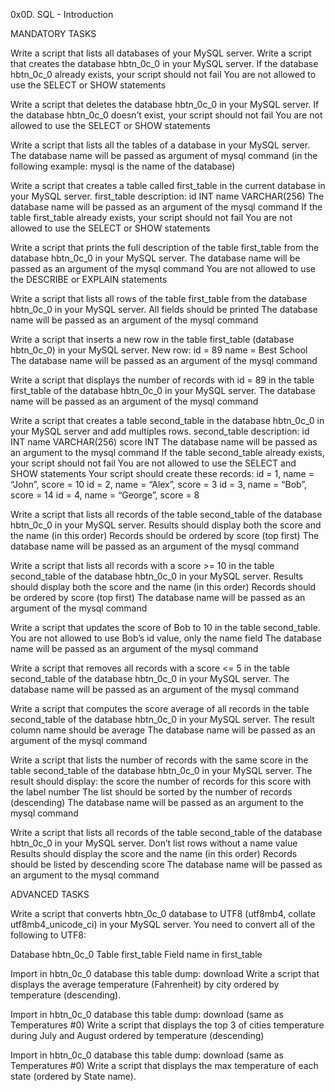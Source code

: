 0x0D. SQL - Introduction

MANDATORY TASKS

Write a script that lists all databases of your MySQL server.
Write a script that creates the database hbtn_0c_0 in your MySQL server.
If the database hbtn_0c_0 already exists, your script should not fail You are not allowed to use the SELECT or SHOW statements

Write a script that deletes the database hbtn_0c_0 in your MySQL server.
If the database hbtn_0c_0 doesn’t exist, your script should not fail You are not allowed to use the SELECT or SHOW statements

Write a script that lists all the tables of a database in your MySQL server.
The database name will be passed as argument of mysql command (in the following example: mysql is the name of the database)

Write a script that creates a table called first_table in the current database in your MySQL server.
first_table description: id INT name VARCHAR(256) The database name will be passed as an argument of the mysql command If the table first_table already exists, your script should not fail You are not allowed to use the SELECT or SHOW statements

Write a script that prints the full description of the table first_table from the database hbtn_0c_0 in your MySQL server.
The database name will be passed as an argument of the mysql command You are not allowed to use the DESCRIBE or EXPLAIN statements

Write a script that lists all rows of the table first_table from the database hbtn_0c_0 in your MySQL server.
All fields should be printed The database name will be passed as an argument of the mysql command

Write a script that inserts a new row in the table first_table (database hbtn_0c_0) in your MySQL server.
New row: id = 89 name = Best School The database name will be passed as an argument of the mysql command

Write a script that displays the number of records with id = 89 in the table first_table of the database hbtn_0c_0 in your MySQL server.
The database name will be passed as an argument of the mysql command

Write a script that creates a table second_table in the database hbtn_0c_0 in your MySQL server and add multiples rows.
second_table description: id INT name VARCHAR(256) score INT The database name will be passed as an argument to the mysql command If the table second_table already exists, your script should not fail You are not allowed to use the SELECT and SHOW statements Your script should create these records: id = 1, name = “John”, score = 10 id = 2, name = “Alex”, score = 3 id = 3, name = “Bob”, score = 14 id = 4, name = “George”, score = 8

Write a script that lists all records of the table second_table of the database hbtn_0c_0 in your MySQL server.
Results should display both the score and the name (in this order) Records should be ordered by score (top first) The database name will be passed as an argument of the mysql command

Write a script that lists all records with a score >= 10 in the table second_table of the database hbtn_0c_0 in your MySQL server.
Results should display both the score and the name (in this order) Records should be ordered by score (top first) The database name will be passed as an argument of the mysql command

Write a script that updates the score of Bob to 10 in the table second_table.
You are not allowed to use Bob’s id value, only the name field The database name will be passed as an argument of the mysql command

Write a script that removes all records with a score <= 5 in the table second_table of the database hbtn_0c_0 in your MySQL server.
The database name will be passed as an argument of the mysql command

Write a script that computes the score average of all records in the table second_table of the database hbtn_0c_0 in your MySQL server.
The result column name should be average The database name will be passed as an argument of the mysql command

Write a script that lists the number of records with the same score in the table second_table of the database hbtn_0c_0 in your MySQL server.
The result should display: the score the number of records for this score with the label number The list should be sorted by the number of records (descending) The database name will be passed as an argument to the mysql command

Write a script that lists all records of the table second_table of the database hbtn_0c_0 in your MySQL server.
Don’t list rows without a name value Results should display the score and the name (in this order) Records should be listed by descending score The database name will be passed as an argument to the mysql command

ADVANCED TASKS

Write a script that converts hbtn_0c_0 database to UTF8 (utf8mb4, collate utf8mb4_unicode_ci) in your MySQL server.
You need to convert all of the following to UTF8:

Database hbtn_0c_0 Table first_table Field name in first_table

Import in hbtn_0c_0 database this table dump: download
Write a script that displays the average temperature (Fahrenheit) by city ordered by temperature (descending).

Import in hbtn_0c_0 database this table dump: download (same as Temperatures #0)
Write a script that displays the top 3 of cities temperature during July and August ordered by temperature (descending)

Import in hbtn_0c_0 database this table dump: download (same as Temperatures #0)
Write a script that displays the max temperature of each state (ordered by State name).
